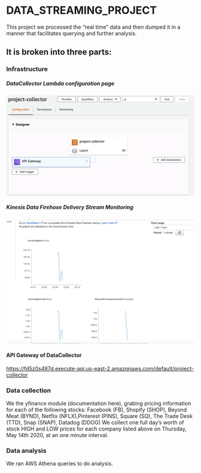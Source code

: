 # DATA_STREAMING_PROJECT

This project we processed the “real time” data and then dumped it in a manner that facilitates querying and further analysis.

## It is broken into three parts:
### Infrastructure 

##### DataCollector Lambda configuration page

![img](https://github.com/Charlotte-01/DATA_STREAMING_PROJECT/blob/master/Lambda.png)

##### Kinesis Data Firehose Delivery Stream Monitoring

![img](https://github.com/Charlotte-01/DATA_STREAMING_PROJECT/blob/master/Monitoring.png)


#### API Gateway of DataCollector
https://fd5z0s487d.execute-api.us-east-2.amazonaws.com/default/project-collector

### Data collection
We the yfinance module (documentation here), grabing pricing information for each of the following stocks:
Facebook (FB), Shopify (SHOP), Beyond Meat (BYND), Netflix (NFLX),Pinterest (PINS), Square (SQ), The Trade Desk (TTD), Snap (SNAP), Datadog (DDOG)
We collect one full day’s worth of stock HIGH and LOW prices for each company listed above on Thursday, May 14th 2020, at an one minute interval. 

### Data analysis
We ran AWS Athena queries to do analysis.